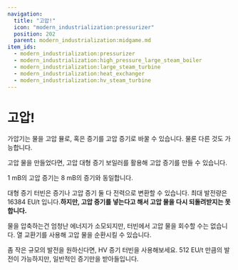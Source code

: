 ```yaml
---
navigation:
  title: "고압!"
  icon: "modern_industrialization:pressurizer"
  position: 202
  parent: modern_industrialization:midgame.md
item_ids:
  - modern_industrialization:pressurizer
  - modern_industrialization:high_pressure_large_steam_boiler
  - modern_industrialization:large_steam_turbine
  - modern_industrialization:heat_exchanger
  - modern_industrialization:hv_steam_turbine
---
```


# 고압!

가압기는 물을 고압 뮬로, 혹은 증기를 고압 증기로 바꿀 수 있습니다. 물론 다른 것도 가능합니다.

<Recipe id="modern_industrialization:electric_age/machine/pressurizer_asbl" />

고압 물을 만들었다면, 고압 대형 증기 보일러를 활용해 고압 증기를 만들 수 있습니다.

1 mB의 고압 증기는 8 mB의 증기와 동일합니다.

<Recipe id="modern_industrialization:electric_age/machine/high_pressure_large_steam_boiler_asbl" />

대형 증기 터빈은 증기나 고압 증기 둘 다 전력으로 변환할 수 있습니다. 최대 발전량은 16384 EU/t 입니다.**하지만, 고압 증기를 넣는다고 해서 고압 물을 다시 되돌려받지는 못합니다.**

<Recipe id="modern_industrialization:electric_age/machine/large_steam_turbine_asbl" />

물을 압축하는건 엄청난 에너지가 소모되지만, 터빈에서 고압 물을 회수할 수는 없습니다. 열 교환기를 사용해 고압 물을 순환시킬 수 있습니다.

<Recipe id="modern_industrialization:electric_age/machine/heat_exchanger_asbl" />

좀 작은 규모의 발전을 원하신다면, HV 증기 터빈을 사용해보세요. 512 EU/t 만큼의 발전이 가능하지만, 일반적인 증기만을 받아들입니다.

<Recipe id="modern_industrialization:electric_age/machine/hv_steam_turbine_asbl" />


